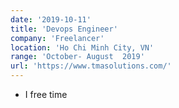 ```yaml
---
date: '2019-10-11'
title: 'Devops Engineer'
company: 'Freelancer'
location: 'Ho Chi Minh City, VN'
range: 'October- August  2019'
url: 'https://www.tmasolutions.com/'
---
```


- I free time
